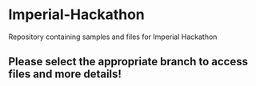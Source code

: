 # Imperial-Hackathon
Repository containing samples and files for Imperial Hackathon


## Please select the appropriate branch to access files and more details!

